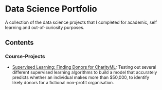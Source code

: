 # Data Science Portfolio
A collection of the data science projects that I completed for academic, self learning and out-of-curiosity purposes.

## Contents
### Course-Projects
- [Supervised Learning: Finding Donors for CharityML](https://github.com/Sturmpuls/data-science-portfolio/blob/main/charityml/finding_donors.ipynb): Testing out several different supervised learning algorithms to build a model that accurately predicts whether an individual makes more than $50,000, to identify likely donors for a fictional non-profit organisation.
